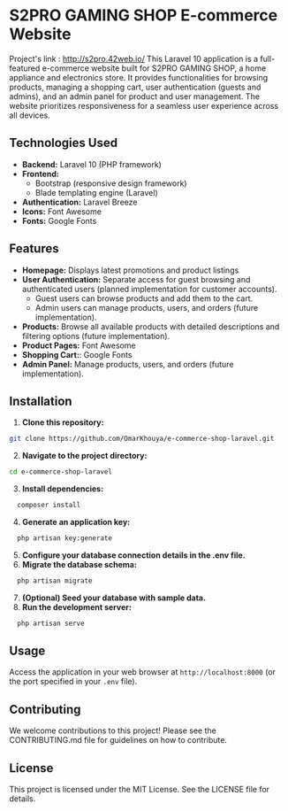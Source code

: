# S2PRO GAMING SHOP E-commerce Website
Project's link : http://s2pro.42web.io/
This Laravel 10 application is a full-featured e-commerce website built for S2PRO GAMING SHOP, a home appliance and electronics store. It provides functionalities for browsing products, managing a shopping cart, user authentication (guests and admins), and an admin panel for product and user management. The website prioritizes responsiveness for a seamless user experience across all devices.

## Technologies Used
- **Backend:** Laravel 10 (PHP framework)
- **Frontend:** 
    - Bootstrap (responsive design framework)
    - Blade templating engine (Laravel)
- **Authentication:** Laravel Breeze
- **Icons:** Font Awesome
- **Fonts:** Google Fonts

## Features 
- **Homepage:** Displays latest promotions and product listings
- **User Authentication:**  Separate access for guest browsing and authenticated users (planned implementation for customer accounts).
    - Guest users can browse products and add them to the cart.
    - Admin users can manage products, users, and orders (future implementation).
- **Products:** Browse all available products with detailed descriptions and filtering options (future implementation).
- **Product Pages:** Font Awesome
- **Shopping Cart:**: Google Fonts
- **Admin Panel:** Manage products, users, and orders (future implementation).

## Installation

1. **Clone this repository:**

```bash
git clone https://github.com/OmarKhouya/e-commerce-shop-laravel.git
```
2. **Navigate to the project directory:**

```bash
cd e-commerce-shop-laravel
```
3. **Install dependencies:**
```bash 
  composer install
```
4. **Generate an application key:**
```bash 
  php artisan key:generate
```
5. **Configure your database connection details in the .env file.**
6. **Migrate the database schema:**
```bash 
  php artisan migrate
```
7. **(Optional) Seed your database with sample data.**
8. **Run the development server:**
```bash 
  php artisan serve
```
## Usage

Access the application in your web browser at ```http://localhost:8000``` (or the port specified in your ```.env``` file).

## Contributing

We welcome contributions to this project! Please see the CONTRIBUTING.md file for guidelines on how to contribute.

## License

This project is licensed under the MIT License. See the LICENSE file for details.
